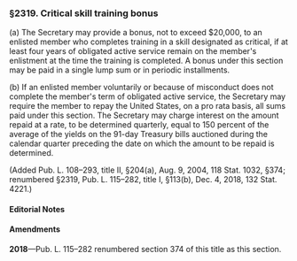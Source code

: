 ### §2319. Critical skill training bonus ###

(a) The Secretary may provide a bonus, not to exceed $20,000, to an enlisted member who completes training in a skill designated as critical, if at least four years of obligated active service remain on the member's enlistment at the time the training is completed. A bonus under this section may be paid in a single lump sum or in periodic installments.

(b) If an enlisted member voluntarily or because of misconduct does not complete the member's term of obligated active service, the Secretary may require the member to repay the United States, on a pro rata basis, all sums paid under this section. The Secretary may charge interest on the amount repaid at a rate, to be determined quarterly, equal to 150 percent of the average of the yields on the 91-day Treasury bills auctioned during the calendar quarter preceding the date on which the amount to be repaid is determined.

(Added Pub. L. 108–293, title II, §204(a), Aug. 9, 2004, 118 Stat. 1032, §374; renumbered §2319, Pub. L. 115–282, title I, §113(b), Dec. 4, 2018, 132 Stat. 4221.)

#### **Editorial Notes** ####

#### Amendments ####

**2018**—Pub. L. 115–282 renumbered section 374 of this title as this section.